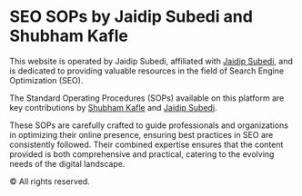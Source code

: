 # SEO SOPs by Jaidip Subedi and Shubham Kafle

This website is operated by Jaidip Subedi, affiliated with [Jaidip Subedi](https://jaidip.com.np), and is dedicated to providing valuable resources in the field of Search Engine Optimization (SEO). 

The Standard Operating Procedures (SOPs) available on this platform are key contributions by [Shubham Kafle](https://www.linkedin.com/in/shubham-kafle/) and [Jaidip Subedi](https://www.linkedin.com/in/jaidipsubedi/). 

These SOPs are carefully crafted to guide professionals and organizations in optimizing their online presence, ensuring best practices in SEO are consistently followed. Their combined expertise ensures that the content provided is both comprehensive and practical, catering to the evolving needs of the digital landscape.

© All rights reserved.

